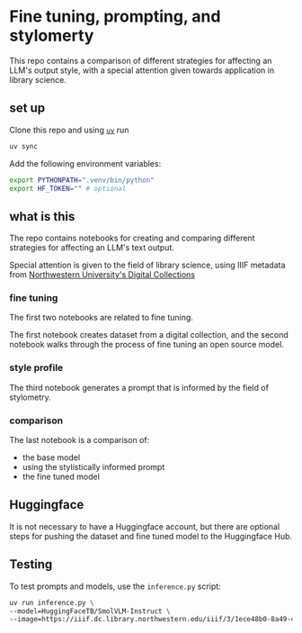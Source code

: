 # Fine tuning, prompting, and stylomerty

This repo contains a comparison of different strategies for affecting an LLM's output style, with a special attention given towards application in library science.

## set up

Clone this repo and using [`uv`](https://docs.astral.sh/uv/) run

```bash
uv sync
```

Add the following environment variables:

```bash
export PYTHONPATH=".venv/bin/python"
export HF_TOKEN="" # optional
```
## what is this

The repo contains notebooks for creating and comparing different strategies for affecting an LLM's text output.

Special attention is given to the field of library science, using IIIF metadata from [Northwestern University's Digital Collections](https://dc.library.northwestern.edu/)

### fine tuning

The first two notebooks are related to fine tuning.

The first notebook creates dataset from a digital collection, and the second notebook walks through the process of fine tuning an open source model.

### style profile

The third notebook generates a prompt that is informed by the field of stylometry.

### comparison

The last notebook is a comparison of:

- the base model
- using the stylistically informed prompt
- the fine tuned model

## Huggingface

It is not necessary to have a Huggingface account, but there are optional steps for pushing the dataset and fine tuned model to the Huggingface Hub.

## Testing

To test prompts and models, use the `inference.py` script:

```bash
uv run inference.py \
--model=HuggingFaceTB/SmolVLM-Instruct \
--image=https://iiif.dc.library.northwestern.edu/iiif/3/1ece48b0-8a49-491d-9f3f-90dc8bcca1ac/full/\!300,300/0/default.jpg
```